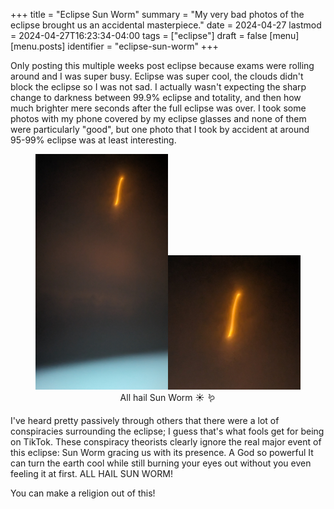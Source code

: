 +++
title = "Eclipse Sun Worm"
summary = "My very bad photos of the eclipse brought us an accidental masterpiece."
date = 2024-04-27
lastmod = 2024-04-27T16:23:34-04:00
tags = ["eclipse"]
draft = false
[menu]
  [menu.posts]
    identifier = "eclipse-sun-worm"
+++

Only posting this multiple weeks post eclipse because exams were rolling around and I was super busy. Eclipse was super cool, the clouds didn't block the eclipse so I was not sad. I actually wasn't expecting the sharp change to darkness between 99.9% eclipse and totality, and then how much brighter mere seconds after the full eclipse was over. I took some photos with my phone covered by my eclipse glasses and none of them were particularly "good", but one photo that I took by accident at around 95-99% eclipse was at least interesting.

<figure>
    <center>
       <img src="/images/blog/sun_worm.jpg" width="50%" /><img src="/images/blog/sun_worm_cropped.jpg" width="50%" />
       <figcaption>All hail Sun Worm ☀️️ 🪱</figcaption>
    </center>
</figure>

I've heard pretty passively through others that there were a lot of conspiracies surrounding the eclipse; I guess that's what fools get for being on TikTok. These conspiracy theorists clearly ignore the real major event of this eclipse: Sun Worm gracing us with its presence. A God so powerful It can turn the earth cool while still burning your eyes out without you even feeling it at first. ALL HAIL SUN WORM!

You can make a religion out of this!
